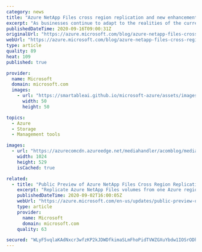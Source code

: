 ```yaml
---
category: news
title: "Azure NetApp Files cross region replication and new enhancements in preview"
excerpt: "As businesses continue to adapt to the realities of the current environment, operational resilience has never been more important. As a result, a growing number of customers have accelerated a move to the cloud, using Microsoft Azure NetApp Files to power critical pieces of their IT infrastructure, like"
publishedDateTime: 2020-09-16T09:00:31Z
originalUrl: "https://azure.microsoft.com/blog/azure-netapp-files-cross-region-replication-and-new-enhancements-in-preview/"
webUrl: "https://azure.microsoft.com/blog/azure-netapp-files-cross-region-replication-and-new-enhancements-in-preview/"
type: article
quality: 89
heat: 109
published: true

provider:
  name: Microsoft
  domain: microsoft.com
  images:
    - url: "https://smartableai.github.io/microsoft-azure/assets/images/organizations/microsoft.com-50x50.jpg"
      width: 50
      height: 50

topics:
  - Azure
  - Storage
  - Management tools

images:
  - url: "https://azurecomcdn.azureedge.net/mediahandler/acomblog/media/Default/blog/a1455ef1-fced-4db1-86b3-1001d9ac5ff1.jpg"
    width: 1024
    height: 529
    isCached: true

related:
  - title: "Public Preview of Azure NetApp Files Cross Region Replication (CRR) capability"
    excerpt: "Replicate Azure NetApp Files volumes from one Azure region to another in a fast and cost-effective way, protecting your data from unforeseeable regional failures. "
    publishedDateTime: 2020-09-02T16:00:05Z
    webUrl: "https://azure.microsoft.com/en-us/updates/public-preview-of-azure-netapp-files-cross-region-replication-crr-capability/"
    type: article
    provider:
      name: Microsoft
      domain: microsoft.com
    quality: 63

secured: "WLyF5vqlaKAdNxcr3wfzKP2kJDWDfkimaSLmFhoPidTVWZGXuYbdw1IOSrODhWekossnbmau2dZ/+J61d8f+0ZffTAPFaWfvusAI+PtePo6ltInSKioSPX0OomVHNF5ZBF2vU0v5Ww3M5i3W6W0ymZA20yDRCMnw3OVm73d+8DIm8iKVX/e2nwSaJIdotn4WlfNR0XIHmRHG01ld5x26d2rEaWBugaL9DlaVNaVH/eV7xuOuc3PRxxqc6ieJM6i2JbHUFizy0/88DXu0BQZ7gtdaW3XA/5w4NRIsJA4yBdMi3Y/BQCaxfKyWUuwPB/y10WJlXsdtfR5kyEHxWtZOsz5BTTTi89aZsV1QnFgMpaw=;H1vDgEigiIZbTC4+fTeC4w=="
---
```


